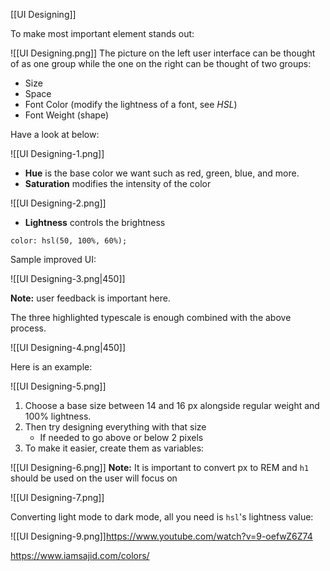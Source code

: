 [[UI Designing]]

To make most important element stands out:

![[UI Designing.png]]
The picture on the left user interface can be thought of as one group while the one on the right can be thought of two groups:

- Size
- Space
- Font Color (modify the lightness of a font, see _HSL_)
- Font Weight (shape)

Have a look at below:

![[UI Designing-1.png]]

- **Hue** is the base color we want such as red, green, blue, and more.
- **Saturation** modifies the intensity of the color

![[UI Designing-2.png]]
- **Lightness** controls the brightness

```
color: hsl(50, 100%, 60%);
```

Sample improved UI:

![[UI Designing-3.png|450]]

**Note:** user feedback is important here.

The three highlighted typescale is enough combined with the above process.

![[UI Designing-4.png|450]]

Here is an example:

![[UI Designing-5.png]]

1. Choose a base size between 14 and 16 px alongside regular weight and 100% lightness.
2. Then try designing everything with that size 
	- If needed to go above or below 2 pixels 
3. To make it easier, create them as variables:

![[UI Designing-6.png]]
**Note:** It is important to convert px to REM and `h1` should be used on the user will focus on

![[UI Designing-7.png]]

Converting light mode to dark mode, all you need is `hsl`'s lightness value:

![[UI Designing-9.png]]https://www.youtube.com/watch?v=9-oefwZ6Z74

https://www.iamsajid.com/colors/